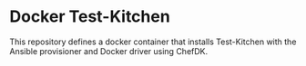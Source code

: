 # Docker Test-Kitchen 

This repository defines a docker container that installs Test-Kitchen with the Ansible provisioner and Docker driver using ChefDK.


